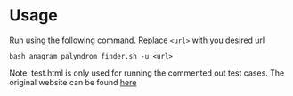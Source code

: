 # Usage

Run using the following command. Replace `<url>` with you desired url

`bash anagram_palyndrom_finder.sh -u <url>`

Note: test.html is only used for running the commented out test cases. The original website can be found [here](https://web.ics.purdue.edu/~gchopra/class/public/pages/webdesign/05_simple.html)
